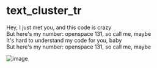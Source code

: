 # text_cluster_tr
Hey, I just met you, and this code is crazy  
But here's my number: openspace 131, so call me, maybe  
It's hard to understand my code for you, baby  
But here's my number: openspace 131, so call me, maybe  

![image](https://github.com/WenjunSUN1997/text_cluster_tr/assets/20592128/6b2ffcf0-6ccc-45df-9821-edcd98469fda)

